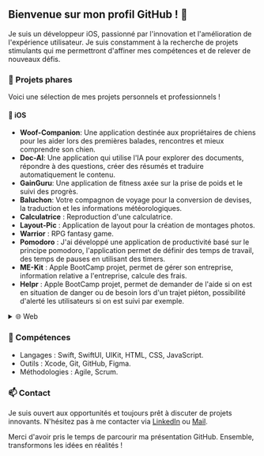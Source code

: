 Bienvenue sur mon profil GitHub ! 👋
------------------------------------

Je suis un développeur iOS, passionné par l'innovation et l'amélioration de l'expérience utilisateur. 
Je suis constamment à la recherche de projets stimulants qui me permettront d'affiner mes compétences et de relever de nouveaux défis.

### 💼 Projets phares

Voici une sélection de mes projets personnels et professionnels !

#### 📱 iOS

*   **Woof-Companion**: Une application destinée aux propriétaires de chiens pour les aider lors des premières balades, rencontres et mieux comprendre son chien.
*   **Doc-AI**: Une application qui utilise l'IA pour explorer des documents, répondre à des questions, créer des résumés et traduire automatiquement le contenu.
*   **GainGuru**: Une application de fitness axée sur la prise de poids et le suivi des progrès.
*   **Baluchon**: Votre compagnon de voyage pour la conversion de devises, la traduction et les informations météorologiques.
*   **Calculatrice** : Reproduction d'une calculatrice.
*   **Layout-Pic** : Application de layout pour la création de montages photos.
*   **Warrior** : RPG fantasy game.
*   **Pomodoro** : J'ai développé une application de productivité basé sur le principe pomodoro, l'application permet de définir des temps de travail, des temps de pauses en utilisant des timers.
*   **ME-Kit** : Apple BootCamp projet, permet de gérer son entreprise, information relative a l'entreprise, calcule des frais.
*   **Helpr** : Apple BootCamp projet, permet de demander de l'aide si on est en situation de danger ou de besoin lors d'un trajet piéton, possibilité d'alerté les utilisateurs si on est suivi par exemple.

<details>
<summary>🌐 Web</summary>
<p>
  
*   **Cocoon**: SEO d'une micro-creche, et Campagne Google Ads.
*   **Kasa**: Plateforme de location de logements entre particuliers.
*   **Piiquante**: Site de critique de sauces piquantes, permettant aux utilisateurs de partager leurs avis.
*   **Kanap**: Boutique en ligne pour commander des canapés de qualité.
*   **Booki**: Service de réservation d'hébergements et d'activités pour les voyageurs.
*   **La Panthere**: SEO pour un site web design, gestion accesibilité.

*   **OhMyFood**: est un site web de réservation de menus dans des restaurants gastronomiques.
</p>
</details>

### 🚀 Compétences

*   Langages : Swift, SwiftUI, UIKit, HTML, CSS, JavaScript.
*   Outils : Xcode, Git, GitHub, Figma.
*   Méthodologies : Agile, Scrum.

### 📫 Contact

Je suis ouvert aux opportunités et toujours prêt à discuter de projets innovants. N'hésitez pas à me contacter via [LinkedIn](https://www.linkedin.com/in/fxmeite/) ou [Mail](fx.meite@icloud.com).

Merci d'avoir pris le temps de parcourir ma présentation GitHub. Ensemble, transformons les idées en réalités !

<!---
Numero333/Numero333 is a ✨ special ✨ repository because its `README.md` (this file) appears on your GitHub profile.
You can click the Preview link to take a look at your changes.
--->
